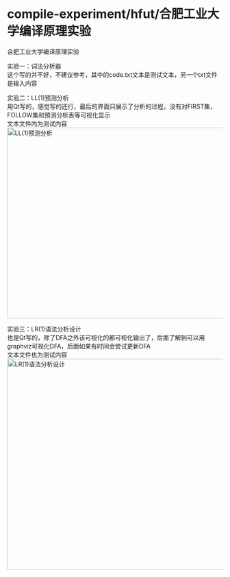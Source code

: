 # compile-experiment/hfut/合肥工业大学编译原理实验
合肥工业大学编译原理实验

实验一：词法分析器
<br>这个写的并不好，不建议参考，其中的code.txt文本是测试文本，另一个txt文件是输入内容

实验二：LL(1)预测分析
<br>用Qt写的，感觉写的还行，最后的界面只展示了分析的过程，没有对FIRST集，FOLLOW集和预测分析表等可视化显示
<br>文本文件内为测试内容
<br><img src="https://github.com/NullHeart12/hfut-compile-experiment/assets/125792130/54a2fa7b-8b97-43f0-a254-41d45e65f406" alt="LL(1)预测分析" width="727.1" height="445.5">


实验三：LR(1)语法分析设计
<br>也是Qt写的，除了DFA之外该可视化的都可视化输出了，后面了解到可以用graphviz可视化DFA，后面如果有时间会尝试更新DFA
<br>文本文件也为测试内容
<br><img src="https://github.com/NullHeart12/hfut-compile-experiment/assets/125792130/283192c4-9a28-4fc2-89a0-077829eb54aa" alt="LR(1)语法分析设计" width="750" height="491.667">
